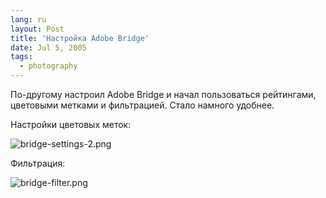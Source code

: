 ```yaml
---
lang: ru
layout: Post
title: 'Настройка Adobe Bridge'
date: Jul 5, 2005
tags:
  - photography
---
```


По-другому настроил Adobe Bridge и начал пользоваться рейтингами, цветовыми метками и фильтрацией. Стало намного удобнее.

Настройки цветовых меток:

![bridge-settings-2.png](upload://bridge-settings-2.png)

Фильтрация:

![bridge-filter.png](upload://bridge-filter.png)


